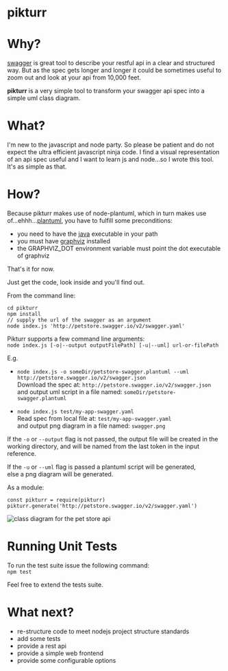 pikturr
=======

# Why? #

[swagger](http://swagger.io) is great tool to describe your restful api in a clear and structured way.
But as the spec gets longer and longer it could be sometimes useful to zoom out and look at your api from 10,000 feet.

__pikturr__ is a very simple tool to transform your swagger api spec into a simple uml class diagram.

# What? #

I'm new to the javascript and node party.
So please be patient and do not expect the ultra efficient javascript ninja code.
I find a visual representation of an api spec useful and I want to learn js and node...so I wrote this tool.
It's as simple as that.

# How? #

Because pikturr makes use of node-plantuml, which in turn makes use of...ehhh...[plantuml](http://plantuml.com/),
you have to fulfill some preconditions:
* you need to have the [java](https://www.java.com) executable in your path
* you must have [graphviz](http://www.graphviz.org/) installed
* the GRAPHVIZ_DOT environment variable must point the dot executable of graphviz

That's it for now.

Just get the code, look inside and you'll find out.

From the command line:

```
cd pikturr
npm install
// supply the url of the swagger as an argument
node index.js 'http://petstore.swagger.io/v2/swagger.yaml'
```

Pikturr supports a few command line arguments:  
`node index.js [-o|--output outputFilePath] [-u|--uml] url-or-filePath`

E.g.  
* `node index.js -o someDir/petstore-swagger.plantuml --uml http://petstore.swagger.io/v2/swagger.json`  
  Download the spec at: `http://petstore.swagger.io/v2/swagger.json`  
  and output uml script in a file named: `someDir/petstore-swagger.plantuml`

* `node index.js test/my-app-swagger.yaml`  
  Read spec from local file at: `test/my-app-swagger.yaml`  
  and output png diagram in a file named: `swagger.png`
  
If the `-o` or `--output` flag is not passed, the output file will be created in the working directory,
and will be named from the last token in the input reference.
   
If the `-u` or `--uml` flag is passed a plantuml script will be generated,  
else a png diagram will be generated.

As a module:

```
const pikturr = require(pikturr)
pikturr.generate('http://petstore.swagger.io/v2/swagger.yaml')
```

![class diagram for the pet store api](./output-file.png)

# Running Unit Tests
To run the test suite issue the following command:  
`npm test`

Feel free to extend the tests suite.

# What next? #

* re-structure code to meet nodejs project structure standards
* add some tests
* provide a rest api
* provide a simple web frontend
* provide some configurable options
